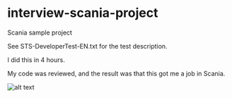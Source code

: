 # interview-scania-project
Scania sample project

See STS-DeveloperTest-EN.txt for the test description.

I did this in 4 hours.

My code was reviewed, and the result was that this got me a job in Scania.

![alt text](https://encrypted-tbn0.gstatic.com/images?q=tbn:ANd9GcTlQ8324e6JlNriXgMpb9Fz_DYISpUt3y_Zf0MqaAIENjyf5fKuPw "You're hired!")
